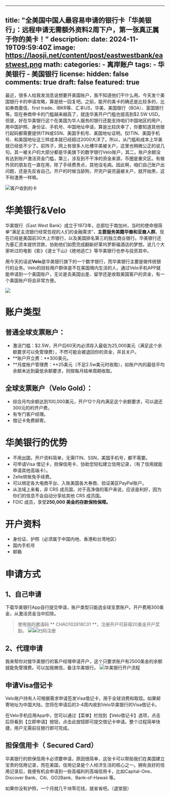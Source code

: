 
---
title: "全美国中国人最容易申请的银行卡「华美银行」：远程申请无需额外资料2周下户，第一张真正属于你的美卡！"
description: 
date: 2024-11-19T09:59:40Z
image: https://laosji.net/content/post/eastwestbank/eastwest.png
math: 
categories:
    - 离岸账户
tags:
    - 华美银行
    - 美国银行
license: 
hidden: false
comments: true
draft: false
featured: true
---


最近，很多人给我发消息说想要开美国账户，我不知道他们干什么用。今天发个美国银行卡的申请攻略，算是统一回复吧。之前，能开的美卡的确还是比较多的，比如券商嘉信、first trade、IBKR等、汇丰US，华美、美国银行（BOA）、富国银行等。现在券商申卡的门槛越来越高了，就连华美开户门槛也提高到$2.5W USD。但是，好在华美银行这个在美国为华人服务的银行还能支持咱们中国地区的用户，用中国护照、身份证、手机号、中国地址申请，算是比较庆幸了，你要知道其他银行起码都需要提供ITIN或SSN、美国手机号、美国地址证明。仅ITIN、美国手机号、和美国地址这三样成本就已经超过2000大洋了。所以，从门槛和成本上华美就已经低不少了。前阵子，网上有很多人吐槽华美被关户，这里也稍微公正的说几句。其一被关户的大部分都是华美旗下的数字银行Velo账户，其二，账户余额没有达到账户激活资金门槛，第三，涉及到不干净的资金来源，币圈是重灾区。有做外贸的朋友在一直在用，除了手续费贵点，其他没毛病。因此啊，咱们自己账户出问题，还是先反省自己。开户的时候当舔狗，开完户装完逼被关户，就开始黑，这不和渣男一样嘛。

![客户收到的卡](image-4.png)

# 华美银行&Velo

 华美银行（East West Bank）成立于1973年，总部位于南加州，当时的使命很简单“满足主流银行经常忽视的人们的金融需求”，**主要服务美籍华裔和亚裔人群**。现在已经是美国前30大上市银行，以及美国排名第三的独立商业银行。华美银行还为基汇资本提供贷款，协助他们如愿完成翻新好莱坞罗斯福酒店的梦想。说几个大家听过的电影《影》《道士下山》《绝地逃亡》等华美银行也参与投资其中。

用今天的话说**Velo**是华美银行旗下的一个数字银行，而华美银行主要是做传统银行的业务。Velo的目标用户群体是不在美国境内生活的人，通过Velo手机APP就能申请到一个美国账户，无论是去美国出差、留学还是收取美国客户的资金，有一个美国账户将会非常方便。

![](image.png)

# 账户类型

## 普通全球支票账户：

- 激活门槛：$2.5W，开户后60天内必须存入最低为25,000美元（满足这个余额要求可以免管理费），不然可能会被退回你的资金，并且关户。
- **账户开立费：**300美元。
- **月度账户管理费：**25美元（不足2.5w美元时收取），如账户内的最低平均余额未达到最低余额要求，则按每月结单周期收取。

## 全球支票账户（Velo **Gold**）：

- 综合月均余额达到100,000美元，开户12个月内满足这个余额要求，可以退还300元的的开户费。
- 有专门客户经理。
- 借记卡免费邮寄。

# 华美银行的优势

- 不用出国，开户资料简单，无需ITIN、SSN，美国手机号，都不需要。
- 可申请Visa 借记卡，担保信用卡、协助您轻松建立信用记录，（有了信用就能申请其他高端卡）。
- Zelle转账免手续费。
- 可以绑定各大电商平台、入账美国各大券商、验证美区PayPal账户。
- 从法域上来看，非 CRS 成员国，对于高净值的客户来说，应该是利好，因为你们的信息不会自动分享给其他 CRS 成员国。
- FDIC 成员，享受**250,000 美金的存款保险保障。**

# 开户资料

- 身份证、护照（必须属于中国内地、香港和台湾地区）
- 国内手机号
- 邮箱

# 申请方式

## 1、自己申请

下载华美银行App自行提交申请，账户类型只能选全球支票账户。开户费用300美金，从激活资金当中扣除。
> 使用我的邀请码 ** CHAO102818C01 **，注册开户可获得20美金开户奖励。
![](image-2.png)![扫码注册](获取20美元费用返还额度！.png)

## 2、代理申请

我来帮你对接华美银行的客户经理申请开户，这个只要求账户有2500美金的余额就能免管理费。可以加我微信，备注华美银行。
![华美银行开户流程](image-3.png)

## 申请Visa借记卡

Velo账户持有人可根据需求申请签发Visa借记卡，用于全球消费和取现。如果邮寄地址为中国大陆，您将在申请后的3-4周内收到Velo华美银行的Visa借记卡。

在Velo手机应用App中，您可以通过【菜单】栏找到【Velo借记卡】选项，点击后将看到【立即申请】按钮，点击此按钮即可提交借记卡申请。整个过程简单快捷，用户无需前往银行即可完成。

## 担保信用卡（ Secured Card）

华美银行的担保信用卡必须要申请，原因很简单，这张卡可以帮助我们在美国建立宝贵的信用记录，而在美国，信用记录是个人经济生活的核心之一。拥有良好的信用记录后，我便有机会申请到一些高福利的高端信用卡，比如Capital-One、Discover Bank、Citi、GO2Bank、Bank-of-Hawaii 等。

如果你没有护照，一个月就几千块零花钱，就省省吧。（退堂鼓）

